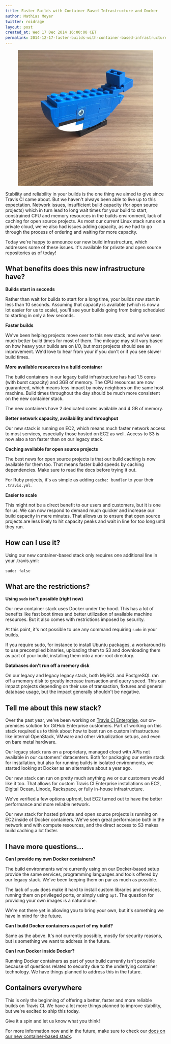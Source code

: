 ```yaml
---
title: Faster Builds with Container-Based Infrastructure and Docker
author: Mathias Meyer
twitter: roidrage
layout: post
created_at: Wed 17 Dec 2014 16:00:00 CET
permalink: 2014-12-17-faster-builds-with-container-based-infrastructure
---
```

<figure class="right small">
  <img src="/images/docker-lego-whale.jpg">
</figure>

Stability and reliability in your builds is the one thing we aimed to give since
Travis CI came about. But we haven't always been able to live up to this
expectation. Network issues, insufficient build capacity (for open source
projects) which in turn lead to long wait times for your build to start,
constrained CPU and memory resources in the builds environment, lack of caching
for open source projects. As most our current Linux stack runs on a private
cloud, we've also had issues adding capacity, as we had to go through the
process of ordering and waiting for more capacity.

Today we're happy to announce our new build infrastructure, which addresses some
of these issues. It's available for private and open source repositories as of
today!

## What benefits does this new infrastructure have?

**Builds start in seconds**

Rather than wait for builds to start for a long time, your builds now start in
less than 10 seconds. Assuming that capacity is available (which is now a lot
easier for us to scale), you'll see your builds going from being scheduled to
starting in only a few seconds.

**Faster builds**

We've been helping projects move over to this new stack, and we've seen much
better build times for most of them. The mileage may still vary based on how
heavy your builds are on I/O, but most projects should see an improvement. We'd
love to hear from your if you don't or if you see slower build times.

**More available resources in a build container**

The build containers in our legacy build infrastructure has had 1.5 cores (with
burst capacity) and 3GB of memory. The CPU resources are now guaranteed, which
means less impact by noisy neighbors on the same host machine. Build times
throughout the day should be much more consistent on the new container stack.

The new containers have 2 dedicated cores available and 4 GB of memory.

**Better network capacity, availability and throughput**

Our new stack is running on EC2, which means much faster network access to most
services, especially those hosted on EC2 as well. Access to S3 is now also a ton
faster than on our legacy stack.


**Caching available for open source projects**

The best news for open source projects is that our build caching is now
available for them too. That means faster build speeds by caching dependencies.
Make sure to read the docs before trying it out.

For Ruby projects, it's as simple as adding `cache: bundler` to your their
`.travis.yml`.

**Easier to scale**

This might not be a direct benefit to our users and customers, but it is one for
us. We can now respond to demand much quicker and increase our build capacity in
mere minutes. That allows us to ensure that open source projects are less likely
to hit capacity peaks and wait in line for too long until they run.

## How can I use it?

Using our new container-based stack only requires one additional line in your
.travis.yml:

``` sudo: false ```

## What are the restrictions?

**Using `sudo` isn't possible (right now)**

Our new container stack uses Docker under the hood. This has a lot of benefits
like fast boot times and better utilization of available machine resources. But
it also comes with restrictions imposed by security.

At this point, it's not possible to use any command requiring `sudo` in your
builds.

If you require sudo, for instance to install Ubuntu packages, a workaround is to
use precompiled binaries, uploading them to S3 and downloading them as part of
your build, installing them into a non-root directory.

**Databases don't run off a memory disk**

On our legacy and legacy legacy stack, both MySQL and PostgreSQL ran off a
memory disk to greatly increase transaction and query speed. This can impact
projects depending on their use of transaction, fixtures and general database
usage, but the impact generally shouldn't be negative.

## Tell me about this new stack?

Over the past year, we've been working on [Travis CI
Enterprise](https://enterprise.travis-ci.com), our on-premises solution for
GitHub Enterprise customers. Part of working on this stack required us to think
about how to best run on custom infrastructure like internal OpenStack, VMware
and other virtualization setups, and even on bare metal hardware.

Our legacy stack runs on a proprietary, managed cloud with APIs not available in
our customers' datacenters. Both for packaging our entire stack for
installation, but also for running builds in isolated environments, we started
looking at Docker as an alternative about a year ago.

Our new stack can run on pretty much anything we or our customers would like it
too. That allows for custom Travis CI Enterprise installations on EC2, Digital
Ocean, Linode, Rackspace, or fully in-house infrastructure.

We've verified a few options upfront, but EC2 turned out to have the better
performance and more reliable network.

Our new stack for hosted private and open source projects is running on EC2
inside of Docker containers. We've seen great performance both in the network
and with compute resources, and the direct access to S3 makes build caching a
lot faster.

## I have more questions...

**Can I provide my own Docker containers?**

The build environments we're currently using on our Docker-based setup provide
the same services, programming languages and tools offered by our legacy stack.
We've been keeping them on par as much as possible.

The lack of `sudo` does make it hard to install custom libraries and services,
running them on privileged ports, or simply using `apt`. The question for
providing your own images is a natural one.

We're not there yet in allowing you to bring your own, but it's something we
have in mind for the future.

**Can I build Docker containers as part of my build?**

Same as the above. It's not currently possible, mostly for security reasons, but
is something we want to address in the future.

**Can I run Docker inside Docker?**

Running Docker containers as part of your build currently isn't possible because
of questions related to security due to the underlying container technology. We
have things planned to address this in the future.

## Containers everywhere

This is only the beginning of offering a better, faster and more reliable builds
on Travis CI. We have a lot more things planned to improve stability, but we're
excited to ship this today.

Give it a spin and let us know what you think!

For more information now and in the future, make sure to check our [docs on our
new container-based
stack](http://docs.travis-ci.com/user/workers/container-based-infrastructure/).
